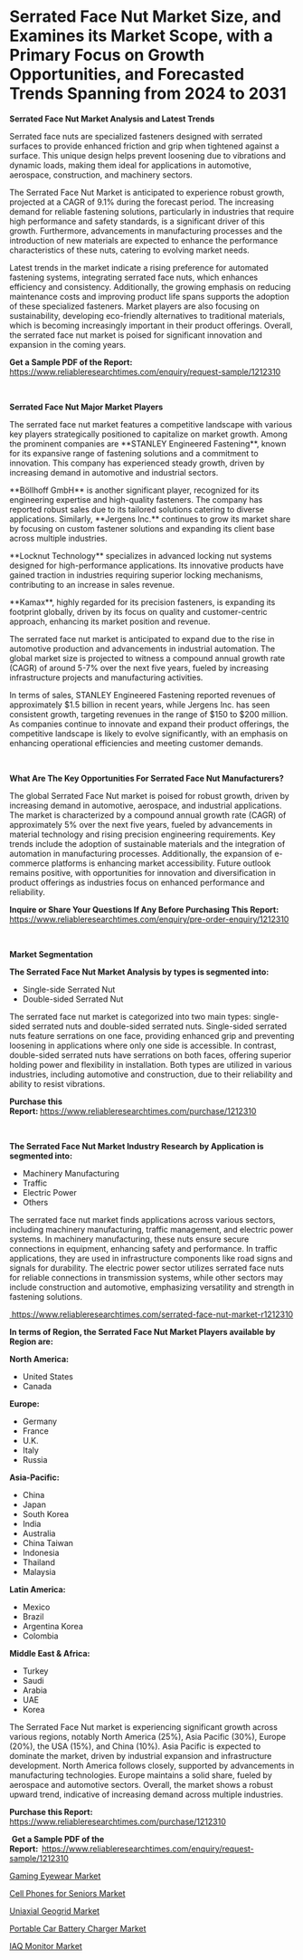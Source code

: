 <p><h1>Serrated Face Nut Market Size, and Examines its Market Scope, with a Primary Focus on Growth Opportunities, and Forecasted Trends Spanning from 2024 to 2031</h1></p><p><strong>Serrated Face Nut Market Analysis and Latest Trends</strong></p>
<p><p>Serrated face nuts are specialized fasteners designed with serrated surfaces to provide enhanced friction and grip when tightened against a surface. This unique design helps prevent loosening due to vibrations and dynamic loads, making them ideal for applications in automotive, aerospace, construction, and machinery sectors. </p><p>The Serrated Face Nut Market is anticipated to experience robust growth, projected at a CAGR of 9.1% during the forecast period. The increasing demand for reliable fastening solutions, particularly in industries that require high performance and safety standards, is a significant driver of this growth. Furthermore, advancements in manufacturing processes and the introduction of new materials are expected to enhance the performance characteristics of these nuts, catering to evolving market needs.</p><p>Latest trends in the market indicate a rising preference for automated fastening systems, integrating serrated face nuts, which enhances efficiency and consistency. Additionally, the growing emphasis on reducing maintenance costs and improving product life spans supports the adoption of these specialized fasteners. Market players are also focusing on sustainability, developing eco-friendly alternatives to traditional materials, which is becoming increasingly important in their product offerings. Overall, the serrated face nut market is poised for significant innovation and expansion in the coming years.</p></p>
<p><strong>Get a Sample PDF of the Report:&nbsp;</strong> <a href="https://www.reliableresearchtimes.com/enquiry/request-sample/1212310?utm_campaign=1266&utm_medium=2&utm_source=Github&utm_content=ia&utm_term=06102024&utm_id=serrated-face-nut">https://www.reliableresearchtimes.com/enquiry/request-sample/1212310</a></p>
<p>&nbsp;</p>
<p><strong>Serrated Face Nut Major Market Players</strong></p>
<p><p>The serrated face nut market features a competitive landscape with various key players strategically positioned to capitalize on market growth. Among the prominent companies are **STANLEY Engineered Fastening**, known for its expansive range of fastening solutions and a commitment to innovation. This company has experienced steady growth, driven by increasing demand in automotive and industrial sectors.</p><p>**Böllhoff GmbH** is another significant player, recognized for its engineering expertise and high-quality fasteners. The company has reported robust sales due to its tailored solutions catering to diverse applications. Similarly, **Jergens Inc.** continues to grow its market share by focusing on custom fastener solutions and expanding its client base across multiple industries.</p><p>**Locknut Technology** specializes in advanced locking nut systems designed for high-performance applications. Its innovative products have gained traction in industries requiring superior locking mechanisms, contributing to an increase in sales revenue.</p><p>**Kamax**, highly regarded for its precision fasteners, is expanding its footprint globally, driven by its focus on quality and customer-centric approach, enhancing its market position and revenue.</p><p>The serrated face nut market is anticipated to expand due to the rise in automotive production and advancements in industrial automation. The global market size is projected to witness a compound annual growth rate (CAGR) of around 5-7% over the next five years, fueled by increasing infrastructure projects and manufacturing activities.</p><p>In terms of sales, STANLEY Engineered Fastening reported revenues of approximately $1.5 billion in recent years, while Jergens Inc. has seen consistent growth, targeting revenues in the range of $150 to $200 million. As companies continue to innovate and expand their product offerings, the competitive landscape is likely to evolve significantly, with an emphasis on enhancing operational efficiencies and meeting customer demands.</p></p>
<p>&nbsp;</p>
<p><strong>What Are The Key Opportunities For Serrated Face Nut Manufacturers?</strong></p>
<p><p>The global Serrated Face Nut market is poised for robust growth, driven by increasing demand in automotive, aerospace, and industrial applications. The market is characterized by a compound annual growth rate (CAGR) of approximately 5% over the next five years, fueled by advancements in material technology and rising precision engineering requirements. Key trends include the adoption of sustainable materials and the integration of automation in manufacturing processes. Additionally, the expansion of e-commerce platforms is enhancing market accessibility. Future outlook remains positive, with opportunities for innovation and diversification in product offerings as industries focus on enhanced performance and reliability.</p></p>
<p><strong>Inquire or Share Your Questions If Any Before Purchasing This Report:</strong> <a href="https://www.reliableresearchtimes.com/enquiry/pre-order-enquiry/1212310?utm_campaign=1266&utm_medium=2&utm_source=Github&utm_content=ia&utm_term=06102024&utm_id=serrated-face-nut">https://www.reliableresearchtimes.com/enquiry/pre-order-enquiry/1212310</a></p>
<p>&nbsp;</p>
<p><strong>Market Segmentation</strong></p>
<p><strong>The Serrated Face Nut Market Analysis by types is segmented into:</strong></p>
<p><ul><li>Single-side Serrated Nut</li><li>Double-sided Serrated Nut</li></ul></p>
<p><p>The serrated face nut market is categorized into two main types: single-sided serrated nuts and double-sided serrated nuts. Single-sided serrated nuts feature serrations on one face, providing enhanced grip and preventing loosening in applications where only one side is accessible. In contrast, double-sided serrated nuts have serrations on both faces, offering superior holding power and flexibility in installation. Both types are utilized in various industries, including automotive and construction, due to their reliability and ability to resist vibrations.</p></p>
<p><strong>Purchase this Report:&nbsp;</strong><a href="https://www.reliableresearchtimes.com/purchase/1212310?utm_campaign=1266&utm_medium=2&utm_source=Github&utm_content=ia&utm_term=06102024&utm_id=serrated-face-nut">https://www.reliableresearchtimes.com/purchase/1212310</a></p>
<p>&nbsp;</p>
<p><strong>The Serrated Face Nut Market Industry Research by Application is segmented into:</strong></p>
<p><ul><li>Machinery Manufacturing</li><li>Traffic</li><li>Electric Power</li><li>Others</li></ul></p>
<p><p>The serrated face nut market finds applications across various sectors, including machinery manufacturing, traffic management, and electric power systems. In machinery manufacturing, these nuts ensure secure connections in equipment, enhancing safety and performance. In traffic applications, they are used in infrastructure components like road signs and signals for durability. The electric power sector utilizes serrated face nuts for reliable connections in transmission systems, while other sectors may include construction and automotive, emphasizing versatility and strength in fastening solutions.</p></p>
<p><a href="https://www.reliableresearchtimes.com/serrated-face-nut-market-r1212310?utm_campaign=1266&utm_medium=2&utm_source=Github&utm_content=ia&utm_term=06102024&utm_id=serrated-face-nut">&nbsp;https://www.reliableresearchtimes.com/serrated-face-nut-market-r1212310</a></p>
<p><strong>In terms of Region, the Serrated Face Nut Market Players available by Region are:</strong></p>
<p>
    <p> <strong> North America: </strong>
        <ul>
            <li>United States</li>
            <li>Canada</li>
        </ul>
        </p> 
    <p> <strong> Europe: </strong>
        <ul>
            <li>Germany</li>
            <li>France</li>
            <li>U.K.</li>
            <li>Italy</li>
            <li>Russia</li>
        </ul>
        </p> 
    <p> <strong> Asia-Pacific: </strong>
        <ul>
            <li>China</li>
            <li>Japan</li>
            <li>South Korea</li>
            <li>India</li>
            <li>Australia</li>
            <li>China Taiwan</li>
            <li>Indonesia</li>
            <li>Thailand</li>
            <li>Malaysia</li>
        </ul>
        </p> 
    <p> <strong> Latin America: </strong>
        <ul>
            <li>Mexico</li>
            <li>Brazil</li>
            <li>Argentina Korea</li>
            <li>Colombia</li>
        </ul>
        </p> 
    <p> <strong> Middle East & Africa: </strong>
        <ul>
            <li>Turkey</li>
            <li>Saudi</li>
            <li>Arabia</li>
            <li>UAE</li>
            <li>Korea</li>
        </ul>
    </p>
    </p>
<p><p>The Serrated Face Nut market is experiencing significant growth across various regions, notably North America (25%), Asia Pacific (30%), Europe (20%), the USA (15%), and China (10%). Asia Pacific is expected to dominate the market, driven by industrial expansion and infrastructure development. North America follows closely, supported by advancements in manufacturing technologies. Europe maintains a solid share, fueled by aerospace and automotive sectors. Overall, the market shows a robust upward trend, indicative of increasing demand across multiple industries.</p></p>
<p><strong>Purchase this Report: </strong><a href="https://www.reliableresearchtimes.com/purchase/1212310?utm_campaign=1266&utm_medium=2&utm_source=Github&utm_content=ia&utm_term=06102024&utm_id=serrated-face-nut">https://www.reliableresearchtimes.com/purchase/1212310</a></p>
<p>&nbsp;<strong>Get a Sample PDF of the Report:&nbsp;&nbsp;</strong><a href="https://www.reliableresearchtimes.com/enquiry/request-sample/1212310?utm_campaign=1266&utm_medium=2&utm_source=Github&utm_content=ia&utm_term=06102024&utm_id=serrated-face-nut">https://www.reliableresearchtimes.com/enquiry/request-sample/1212310</a></p>
<p><strong></strong></p>
<p><p><a href="https://www.linkedin.com/pulse/exploring-gaming-eyewear-market-strategic-insights-growth-runbc?utm_campaign=1266&utm_medium=2&utm_source=Github&utm_content=ia&utm_term=06102024&utm_id=serrated-face-nut">Gaming Eyewear Market</a></p><p><a href="https://www.linkedin.com/pulse/cell-phones-seniors-momentum-charting-57-cagr-path-2024-2031-cbhgc?utm_campaign=1266&utm_medium=2&utm_source=Github&utm_content=ia&utm_term=06102024&utm_id=serrated-face-nut">Cell Phones for Seniors Market</a></p><p><a href="https://www.linkedin.com/pulse/uniaxial-geogrid-market-size-share-analysis-growth-ryyuc?utm_campaign=1266&utm_medium=2&utm_source=Github&utm_content=ia&utm_term=06102024&utm_id=serrated-face-nut">Uniaxial Geogrid Market</a></p><p><a href="https://www.linkedin.com/pulse/portable-car-battery-charger-market-industry-trends-forecast-gwpuc?utm_campaign=1266&utm_medium=2&utm_source=Github&utm_content=ia&utm_term=06102024&utm_id=serrated-face-nut">Portable Car Battery Charger Market</a></p><p><a href="https://www.linkedin.com/pulse/global-iaq-monitor-market-share-growth-opportunities-size-growing-qazwc?utm_campaign=1266&utm_medium=2&utm_source=Github&utm_content=ia&utm_term=06102024&utm_id=serrated-face-nut">IAQ Monitor Market</a></p></p>